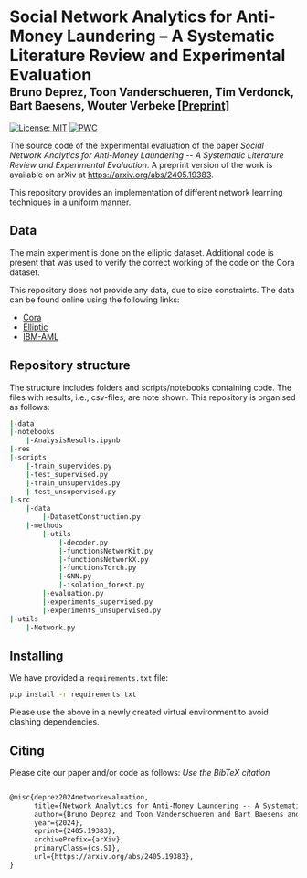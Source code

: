 # Social Network Analytics for Anti-Money Laundering – A Systematic Literature Review and Experimental Evaluation </br><sub><sub> Bruno Deprez, Toon Vanderschueren, Tim Verdonck, Bart Baesens, Wouter Verbeke [[Preprint]](https://arxiv.org/abs/2405.19383)</sub></sub>

[![License: MIT](https://img.shields.io/badge/License-MIT-orange.svg)](https://opensource.org/licenses/MIT)
[![PWC](https://img.shields.io/endpoint.svg?url=https://paperswithcode.com/badge/network-analytics-for-anti-money-laundering-a/fraud-detection-on-elliptic-dataset)](https://paperswithcode.com/sota/fraud-detection-on-elliptic-dataset?p=network-analytics-for-anti-money-laundering-a)

The source code of the experimental evaluation of the paper *Social Network Analytics for Anti-Money Laundering -- A Systematic Literature Review and Experimental Evaluation*. A preprint version of the work is available on arXiv at https://arxiv.org/abs/2405.19383.

This repository provides an implementation of different network learning techniques in a uniform manner.

## Data
The main experiment is done on the elliptic dataset. Additional code is present that was used to verify the correct working of the code on the Cora dataset. 

This repository does not provide any data, due to size constraints. The data can be found online using the following links:
- [Cora](https://pytorch-geometric.readthedocs.io/en/latest/generated/torch_geometric.datasets.Planetoid.html#torch_geometric.datasets.Planetoid)
- [Elliptic](https://pytorch-geometric.readthedocs.io/en/latest/generated/torch_geometric.datasets.EllipticBitcoinDataset.html#torch_geometric.datasets.EllipticBitcoinDataset)
- [IBM-AML](https://www.kaggle.com/datasets/ealtman2019/ibm-transactions-for-anti-money-laundering-aml)

## Repository structure
The structure includes folders and scripts/notebooks containing code. The files with results, i.e., csv-files, are note shown.
This repository is organised as follows:
```bash
|-data
|-notebooks
    |-AnalysisResults.ipynb
|-res
|-scripts
    |-train_supervides.py
    |-test_supervised.py
    |-train_unsupervides.py
    |-test_unsupervised.py
|-src
    |-data
        |-DatasetConstruction.py
    |-methods
        |-utils
            |-decoder.py
            |-functionsNetworKit.py
            |-functionsNetworkX.py
            |-functionsTorch.py
            |-GNN.py
            |-isolation_forest.py
        |-evaluation.py
        |-experiments_supervised.py
        |-experiments_unsupervised.py
|-utils
    |-Network.py
```

## Installing
We have provided a `requirements.txt` file:
```bash
pip install -r requirements.txt
```
Please use the above in a newly created virtual environment to avoid clashing dependencies.

## Citing
Please cite our paper and/or code as follows:
*Use the BibTeX citation*

```tex

@misc{deprez2024networkevaluation,
      title={Network Analytics for Anti-Money Laundering -- A Systematic Literature Review and Experimental Evaluation}, 
      author={Bruno Deprez and Toon Vanderschueren and Bart Baesens and Tim Verdonck and Wouter Verbeke},
      year={2024},
      eprint={2405.19383},
      archivePrefix={arXiv},
      primaryClass={cs.SI},
      url={https://arxiv.org/abs/2405.19383}, 
}

```
